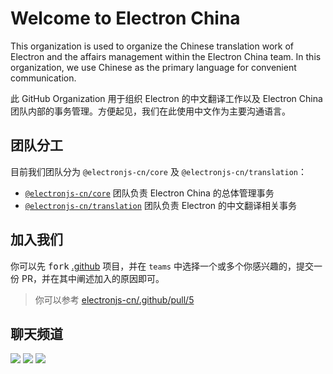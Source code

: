 # Welcome to Electron China

This organization is used to organize the Chinese translation work of Electron and the affairs management within the Electron China team. In this organization, we use Chinese as the primary language for convenient communication.

此 GitHub Organization 用于组织 Electron 的中文翻译工作以及 Electron China 团队内部的事务管理。方便起见，我们在此使用中文作为主要沟通语言。

## 团队分工

目前我们团队分为 `@electronjs-cn/core` 及 `@electronjs-cn/translation`：

- [`@electronjs-cn/core`](https://github.com/electronjs-cn/.github/blob/main/teams/core/README.md) 团队负责 Electron China 的总体管理事务
- [`@electronjs-cn/translation`](https://github.com/electronjs-cn/.github/blob/main/teams/translation/README.md) 团队负责 Electron 的中文翻译相关事务

## 加入我们

你可以先 <kbd>fork</kbd> [.github](https://github.com/electronjs-cn/.github) 项目，并在 `teams` 中选择一个或多个你感兴趣的，提交一份 PR，并在其中阐述加入的原因即可。
> 你可以参考 [electronjs-cn/.github/pull/5](https://github.com/electronjs-cn/.github/pull/5)

## 聊天频道

[![](https://img.shields.io/discord/1029220879487467570?label=Discord&logo=discord&color=eee&labelColor=5865f2&logoColor=fff)](https://discord.gg/eZTKXHBKpK)
[![](https://shields.io/badge/Electron_China-eee?logo=wechat&labelColor=07c160&logoColor=fff)](https://github.com/electronjs-cn/.github/blob/main/profile/wechat.md)
[![](https://shields.io/badge/QQ-Electron_China-eee?labelColor=1479d7&logoColor=fff)](https://qm.qq.com/cgi-bin/qm/qr?k=yXIZdiIaqGy7KZflPLXhlGB9q1z-G_RR&jump_from=webapi&authKey=5Apa7FxCsumTW6d6fY+zp1hsFLhXnb4ATcCMl3vLaZ1k1ic5/4vakeUKxFC60Gh/)
